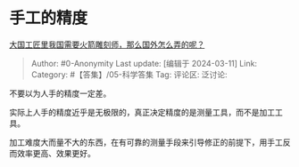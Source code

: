 # 手工的精度
[大国工匠里我国需要火箭雕刻师，那么国外怎么弄的呢？](https://www.zhihu.com/question/280561395/answer/3426413098)

> Author: #0-Anonymity
> Last update: [编辑于 2024-03-11]
> Link:
> Category: #【答集】/05-科学答集 
> Tag: 
> 评论区:
> 泛讨论:

不要以为人手的精度一定差。

实际上人手的精度近乎是无极限的，真正决定精度的是测量工具，而不是加工工具。

加工难度大而量不大的东西，在有可靠的测量手段来引导修正的前提下，用手工反而效率更高、效果更好。